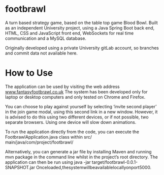 # footbrawl

A turn based strategy game, based on the table top game Blood Bowl. Built as an independent University project, using a Java Spring Boot back end, HTML, CSS and JavaScript front end, WebSockets for real time communication and a MySQL database.

Originally developed using a private University gitLab account, so branches and commit data not available here.

# How to Use
The application can be used by visiting the web address www.fantasyfootbrawl.co.uk The system has been developed only for laptop or desktop computers and only tested on Chrome and Firefox.

You can choose to play against yourself by selecting ‘invite second player’ in the join game modal, using this second link in a new window. However, it is advised to do this using two different devices, or if not possible, two separate browsers. Using one device will slow down animations.

To run the application directly from the code, you can execute the FootbrawlApplication.java class within src/ main/java/com/project/footbrawl/ 

Alternatively, you can generate a jar file by installing Maven and running mvn package in the command line whilst in the project’s root directory. The application can then be run using java -jar target/footbrawl-0.0.1-SNAPSHOT.jar Onceloaded,thesystemwillbeavailablelocallyonport5000.
